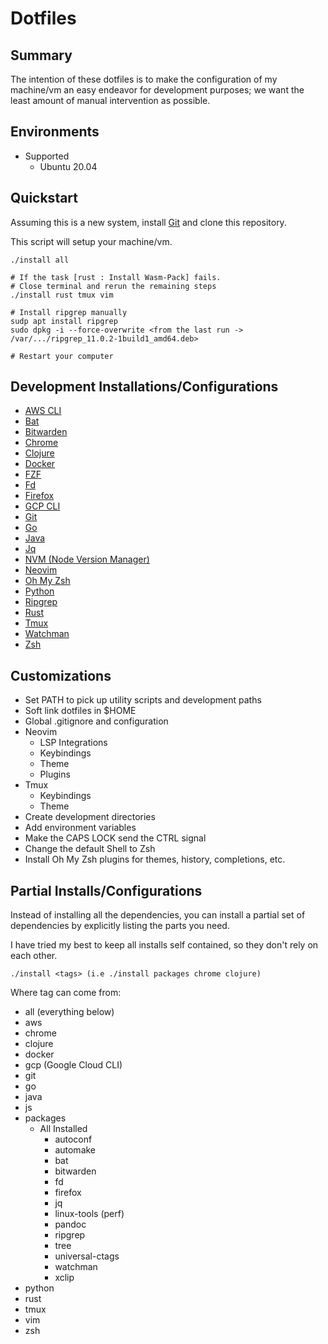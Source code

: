 # Dotfiles

## Summary

The intention of these dotfiles is to make the configuration of my machine/vm
an easy endeavor for development purposes; we want the least amount of manual
intervention as possible.

## Environments

* Supported
  * Ubuntu 20.04

## Quickstart

Assuming this is a new system, install [Git](https://git-scm.com/)
and clone this repository.

This script will setup your machine/vm.

```
./install all

# If the task [rust : Install Wasm-Pack] fails.
# Close terminal and rerun the remaining steps
./install rust tmux vim

# Install ripgrep manually
sudp apt install ripgrep
sudo dpkg -i --force-overwrite <from the last run -> /var/.../ripgrep_11.0.2-1build1_amd64.deb>

# Restart your computer
```

## Development Installations/Configurations

* [AWS CLI](https://aws.amazon.com/cli/)
* [Bat](https://github.com/sharkdp/bat)
* [Bitwarden](https://bitwarden.com/download/)
* [Chrome](https://www.google.com/chrome/index.html)
* [Clojure](https://www.mozilla.org/en-US/firefox/new/https://clojure.org/)
* [Docker](https://www.docker.com/)
* [FZF](https://github.com/junegunn/fzf)
* [Fd](https://github.com/sharkdp/fd)
* [Firefox](https://www.mozilla.org/en-US/firefox/new/)
* [GCP CLI](https://www.mozilla.org/en-US/firefox/new/https://cloud.google.com/sdk/gcloud)
* [Git](https://git-scm.com/)
* [Go](https://golang.org/)
* [Java](https://openjdk.java.net/)
* [Jq](https://stedolan.github.io/jq/)
* [NVM (Node Version Manager)](https://github.com/nvm-sh/nvm)
* [Neovim](https://neovim.io/)
* [Oh My Zsh](https://ohmyz.sh/)
* [Python](https://www.python.org/)
* [Ripgrep](https://github.com/BurntSushi/ripgrep)
* [Rust](https://www.rust-lang.org/)
* [Tmux](https://github.com/tmux/tmux)
* [Watchman](https://facebook.github.io/watchman/)
* [Zsh](https://www.zsh.org/)

## Customizations

* Set PATH to pick up utility scripts and development paths
* Soft link dotfiles in $HOME
* Global .gitignore and configuration
* Neovim
    * LSP Integrations
    * Keybindings
    * Theme
    * Plugins
* Tmux
    * Keybindings
    * Theme
* Create development directories
* Add environment variables
* Make the CAPS LOCK send the CTRL signal
* Change the default Shell to Zsh
* Install Oh My Zsh plugins for themes, history, completions, etc.

## Partial Installs/Configurations

Instead of installing all the dependencies, you can install a partial set
of dependencies by explicitly listing the parts you need.

I have tried my best to keep all installs self contained, so they don't rely on
each other.

```
./install <tags> (i.e ./install packages chrome clojure)
```

Where tag can come from:

* all (everything below)
* aws
* chrome
* clojure
* docker
* gcp (Google Cloud CLI)
* git
* go
* java
* js
* packages
    * All Installed
        * autoconf
        * automake
        * bat
        * bitwarden
        * fd
        * firefox
        * jq
        * linux-tools (perf)
        * pandoc
        * ripgrep
        * tree
        * universal-ctags
        * watchman
        * xclip
* python
* rust
* tmux
* vim
* zsh
